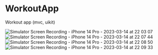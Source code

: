 # WorkoutApp
Workout app (mvc, uikit) 

![Simulator Screen Recording - iPhone 14 Pro - 2023-03-14 at 22 03 07](https://user-images.githubusercontent.com/75887552/225065213-d8ba695d-1489-4afd-9a33-fe317c1d5d83.gif)
![Simulator Screen Recording - iPhone 14 Pro - 2023-03-14 at 22 07 44](https://user-images.githubusercontent.com/75887552/225067103-fb84bc9c-cdb4-464a-b538-253b40ebd521.gif)
![Simulator Screen Recording - iPhone 14 Pro - 2023-03-14 at 22 08 50](https://user-images.githubusercontent.com/75887552/225067512-f6fe928c-6a3e-411e-bff0-366ab74eb53f.gif)
![Simulator Screen Recording - iPhone 14 Pro - 2023-03-14 at 22 09 33](https://user-images.githubusercontent.com/75887552/225067662-7f77af41-07f5-4649-92a4-8169a2c6470d.gif)
